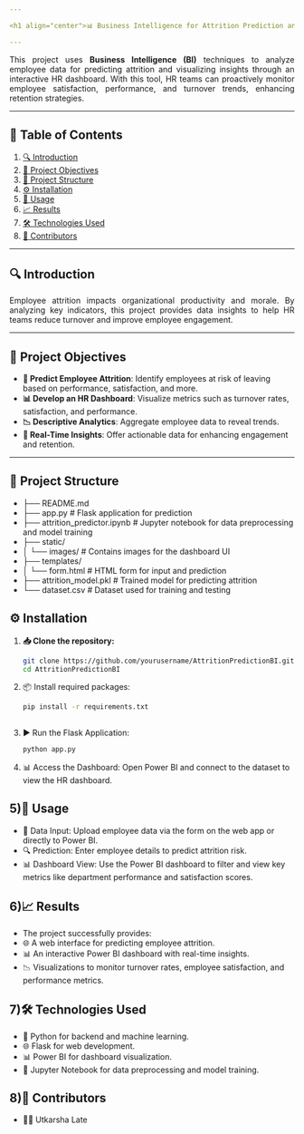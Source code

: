 ```yaml
---

<h1 align="center">📊 Business Intelligence for Attrition Prediction and HR Dashboard Development</h1>

---
```


<p align="justify">
This project uses <b>Business Intelligence (BI)</b> techniques to analyze employee data for predicting attrition and visualizing insights through an interactive HR dashboard. With this tool, HR teams can proactively monitor employee satisfaction, performance, and turnover trends, enhancing retention strategies.
</p>

---

## 📑 Table of Contents
1. [🔍 Introduction](#-introduction)  
2. [🎯 Project Objectives](#-project-objectives)  
3. [📁 Project Structure](#-project-structure)  
4. [⚙️ Installation](#-installation)  
5. [🚀 Usage](#-usage)  
6. [📈 Results](#-results)  
7. [🛠️ Technologies Used](#-technologies-used)  
8. [👥 Contributors](#-contributors)

---

## 🔍 Introduction
<p align="justify">
Employee attrition impacts organizational productivity and morale. By analyzing key indicators, this project provides data insights to help HR teams reduce turnover and improve employee engagement.
</p>

---

## 🎯 Project Objectives
- **🔮 Predict Employee Attrition**: Identify employees at risk of leaving based on performance, satisfaction, and more.
- **📊 Develop an HR Dashboard**: Visualize metrics such as turnover rates, satisfaction, and performance.
- **📉 Descriptive Analytics**: Aggregate employee data to reveal trends.
- **📡 Real-Time Insights**: Offer actionable data for enhancing engagement and retention.

---

## 📁 Project Structure

- ├── README.md
- ├── app.py                  # Flask application for prediction
- ├── attrition_predictor.ipynb  # Jupyter notebook for data preprocessing and model training
- ├── static/
- │   └── images/             # Contains images for the dashboard UI
- ├── templates/
- │   └── form.html           # HTML form for input and prediction
- ├── attrition_model.pkl     # Trained model for predicting attrition
- └── dataset.csv             # Dataset used for training and testing


## ⚙️ Installation
1. **📥 Clone the repository:**
   ```bash
   git clone https://github.com/yourusername/AttritionPredictionBI.git
   cd AttritionPredictionBI


2. 📦 Install required packages:
   ```bash
   pip install -r requirements.txt
  
3. ▶️ Run the Flask Application:
    ```bash
    python app.py
4. 📊 Access the Dashboard: Open Power BI and connect to the dataset to view the HR dashboard.


## 5)🚀 Usage
- 📂 Data Input: Upload employee data via the form on the web app or directly to Power BI.
- 🔍 Prediction: Enter employee details to predict attrition risk.
- 📊 Dashboard View: Use the Power BI dashboard to filter and view key metrics like department performance and satisfaction scores.


## 6)📈 Results
- The project successfully provides:
- 🌐 A web interface for predicting employee attrition.
- 📊 An interactive Power BI dashboard with real-time insights.
- 📉 Visualizations to monitor turnover rates, employee satisfaction, and performance metrics.

## 7)🛠️ Technologies Used
- 🐍 Python for backend and machine learning.
- 🌐 Flask for web development.
- 📊 Power BI for dashboard visualization.
- 📓 Jupyter Notebook for data preprocessing and model training.

## 8)👥 Contributors
- 🧑‍💻 Utkarsha Late

